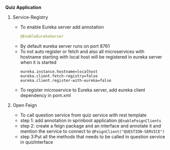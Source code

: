 **Quiz Application**

1. Service-Registry
    - To enable Eureka server add annotation 
        ```java
        @EnableEurekaServer
        ```
    - By default eureka server runs on port 8761
    - To not auto register or fetch and also all microservices with hostname starting with local host will be registered in eureka server when it is started
        ```
        eureka.instance.hostname=localhost
        eureka.client.fetch-registry=false
        eureka.client.register-with-eureka=false
        ```
    - To register microservice to Eureka server, add eureka client dependency in pom.xml

2. Open Feign
   - To call question service from quiz service with rest template
   - step 1: add annotation in sprinboot application
      ```@EnableFeignClients```
   - step 2: create a feign package and an interface and annotate it and mention the service to connect to 
        ```@FeignClient("QUESTION-SERVICE")```
   - step 3:Put all the methods that needs to be called in question service in quizInterface